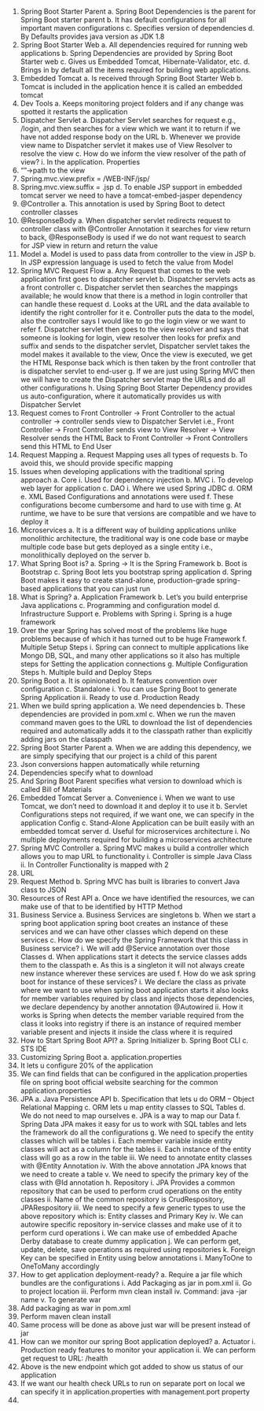 1.	Spring Boot Starter Parent
a.	Spring Boot Dependencies is the parent for Spring Boot starter parent
b.	It has default configurations for all important maven configurations
c.	Specifies version of dependencies
d.	By Defaults provides java version as JDK 1.8
2.	Spring Boot Starter Web
a.	All dependencies required for running web applications
b.	Spring Dependencies are provided by Spring Boot Starter web
c.	Gives us Embedded Tomcat, Hibernate-Validator, etc.
d.	Brings in by default all the items required for building web applications.
3.	Embedded Tomcat
a.	Is received through Spring Boot Starter Web
b.	Tomcat is included in the application hence it is called an embedded tomcat
4.	Dev Tools
a.	Keeps monitoring project folders and if any change was spotted it restarts the application
5.	Dispatcher Servlet
a.	Dispatcher Servlet searches for request e.g., /login, and then searches for a view which we want it to return if we have not added response body on the URL
b.	Whenever we provide view name to Dispatcher servlet it makes use of View Resolver to resolve the view
c.	How do we inform the view resolver of the path of view?
i.	In the application. Properties
1.	“<viewname>”->path to the view
2.	Spring.mvc.view.prefix = /WEB-INF/jsp/
3.	Spring.mvc.view.suffix = .jsp
d.	To enable JSP support in embedded tomcat server we need to have a tomcat-embed-jasper dependency 
6.	@Controller
a.	This annotation is used by Spring Boot to detect controller classes
7.	@ResponseBody
a.	When dispatcher servlet redirects request to controller class with @Controller Annotation it searches for view return to back, @ResponseBody is used if we do not want request to search for JSP view in return and return the value
8.	Model
a.	Model is used to pass data from controller to the view in JSP
b.	In JSP expression language is used to fetch the value from Model	
9.	Spring MVC Request Flow
a.	Any Request that comes to the web application first goes to dispatcher servlet
b.	Dispatcher servlets acts as a front controller
c.	Dispatcher servlet then searches the mappings available; he would know that there is a method in login controller that can handle these request
d.	Looks at the URL and the data available to identify the right controller for it
e.	Controller puts the data to the model, also the controller says I would like to go the login view or we want to refer
f.	Dispatcher servlet then goes to the view resolver and says that someone is looking for login, view resolver then looks for prefix and suffix and sends to the dispatcher servlet, Dispatcher servlet takes the model makes it available to the view, Once the view is executed, we get the HTML Response back which is then taken by the front controller that is dispatcher servlet to end-user
g.	If we are just using Spring MVC then we will have to create the Dispatcher servlet map the URLs and do all other configurations
h.	Using Spring Boot Starter Dependency provides us auto-configuration, where it automatically provides us with Dispatcher Servlet
10.	Request comes to Front Controller -> Front Controller to the actual controller -> controller sends view to Dispatcher Servlet i.e., Front Controller -> Front Controller sends view to View Resolver -> View Resolver sends the HTML Back to Front Controller -> Front Controllers send this HTML to End User
11.	Request Mapping
a.	Request Mapping uses all types of requests
b.	To avoid this, we should provide specific mapping 
12.	Issues when developing applications with the traditional spring approach
a.	Core
i.	Used for dependency injection
b.	MVC
i.	To develop web layer for application
c.	DAO
i.	Where we used Spring JDBC
d.	ORM
e.	XML Based Configurations and annotations were used
f.	These configurations become cumbersome and hard to use with time
g.	At runtime, we have to be sure that versions are compatible and we have to deploy it
13.	Microservices
a.	It is a different way of building applications unlike monolithic architecture, the traditional way is one code base or maybe multiple code base but gets deployed as a single entity i.e., monolithically deployed on the server
b.	  
14.	What Spring Boot is?
a.	Spring -> It is the Spring Framework
b.	Boot is Bootstrap
c.	Spring Boot lets you bootstrap spring application
d.	Spring Boot makes it easy to create stand-alone, production-grade spring-based applications that you can just run
15.	What is Spring?
a.	Application Framework
b.	Let’s you build enterprise Java applications
c.	Programming and configuration model
d.	Infrastructure Support
e.	Problems with Spring
i.	Spring is a huge framework
1.	Over the year Spring has solved most of the problems like huge problems because of which it has turned out to be huge Framework
f.	Multiple Setup Steps
i.	Spring can connect to multiple applications like Mongo DB, SQL, and many other applications so it also has multiple steps for Setting the application connections
g.	Multiple Configuration Steps
h.	Multiple build and Deploy Steps
16.	Spring Boot
a.	It is opinionated
b.	It features convention over configuration
c.	Standalone
i.	You can use Spring Boot to generate Spring Application
ii.	Ready to use 
d.	Production Ready
17.	When we build spring application
a.	We need dependencies 
b.	These dependencies are provided in pom.xml
c.	When we run the maven command maven goes to the URL to download the list of dependencies required and automatically adds it to the classpath rather than explicitly adding jars on the classpath
18.	Spring Boot Starter Parent
a.	When we are adding this dependency, we are simply specifying that our project is a child of this parent
19.	Json conversions happen automatically while returning 
20.	Dependencies specify what to download
21.	And Spring Boot Parent specifies what version to download which is called Bill of Materials
22.	Embedded Tomcat Server
a.	Convenience 
i.	When we want to use Tomcat, we don’t need to download it and deploy it to use it
b.	Servlet Configurations steps not required, if we want one, we can specify in the application Config
c.	Stand-Alone Application can be built easily with an embedded tomcat server
d.	Useful for microservices architecture
i.	No multiple deployments required for building a microservices architecture
23.	Spring MVC Controller
a.	Spring MVC makes u build a controller which allows you to map URL to functionality
i.	Controller is simple Java Class
ii.	In Controller Functionality is mapped with 2 
1.	URL 
2.	Request Method
b.	Spring MVC has built is libraries to convert Java class to JSON
24.	Resources of Rest API
a.	Once we have identified the resources, we can make use of that to be identified by HTTP Method  
25.	Business Service
a.	Business Services are singletons
b.	When we start a spring boot application spring boot creates an instance of these services and we can have other classes which depend on these services
c.	How do we specify the Spring Framework that this class in Business service?
i.	We will add @Service annotation over those Classes
d.	When applications start it detects the service classes adds them to the classpath
e.	As this is a singleton it will not always create new instance wherever these services are used
f.	How do we ask spring boot for instance of these services?
i.	We declare the class as private where we want to use when spring boot application starts it also looks for member variables required by class and injects those dependencies, we declare dependency by another annotation @Autowired
ii.	How it works is Spring when detects the member variable required from the class it looks into registry if there is an instance of required member variable present and injects it inside the class where it is required
26.	How to Start Spring Boot API?
a.	Spring Initializer
b.	Spring Boot CLI
c.	STS IDE
27.	Customizing Spring Boot
a.	application.properties
1.	It lets u configure 20% of the application
2.	We can find fields that can be configured in the application.properties file on spring boot official website searching for the common application.properties
28.	JPA
a.	Java Persistence API
b.	Specification that lets u do ORM – Object Relational Mapping
c.	ORM lets u map entity classes to SQL Tables
d.	We do not need to map ourselves
e.	JPA is a way to map our Data
f.	Spring Data JPA makes it easy for us to work with SQL tables and lets the framework do all the configurations
g.	We need to specify the entity classes which will be tables
i.	Each member variable inside entity classes will act as a column for the tables
ii.	Each instance of the entity class will go as a row in the table
iii.	We need to annotate entity classes with @Entity Annotation
iv.	With the above annotation JPA knows that we need to create a table 
v.	We need to specify the primary key of the class with @Id annotation
h.	Repository
i.	JPA Provides a common repository that can be used to perform crud operations on the entity classes
ii.	Name of the common repository is CrudRespository, JPARespository
iii.	We need to specify a few generic types to use the above repository which is: Entity classes and Primary Key
iv.	We can autowire specific repository in-service classes and make use of it to perform curd operations 
i.	We can make use of embedded Apache Derby database to create dummy application
j.	We can perform get, update, delete, save operations as required using repositories 
k.	Foreign Key can be specified in Entity using below annotations
i.	ManyToOne to OneToMany accordingly
29.	How to get application deployment-ready?
a.	Require a jar file which bundles are the configurations
i.	Add Packaging as jar in pom.xml
ii.	Go to project location
iii.	Perform mvn clean install
iv.	Command: java -jar name
v.	To generate war
1.	Add packaging as war in pom.xml
2.	Perform maven clean install
3.	Same process will be done as above just war will be present instead of jar
30.	How can we monitor our spring Boot application deployed?
a.	Actuator
i.	Production ready features to monitor your application
ii.	We can perform get request to URL: /health
1.	Above is the new endpoint which got added to show us status of our application
2.	If we want our health check URLs to run on separate port on local we can specify it in application.properties with management.port property
3.	
